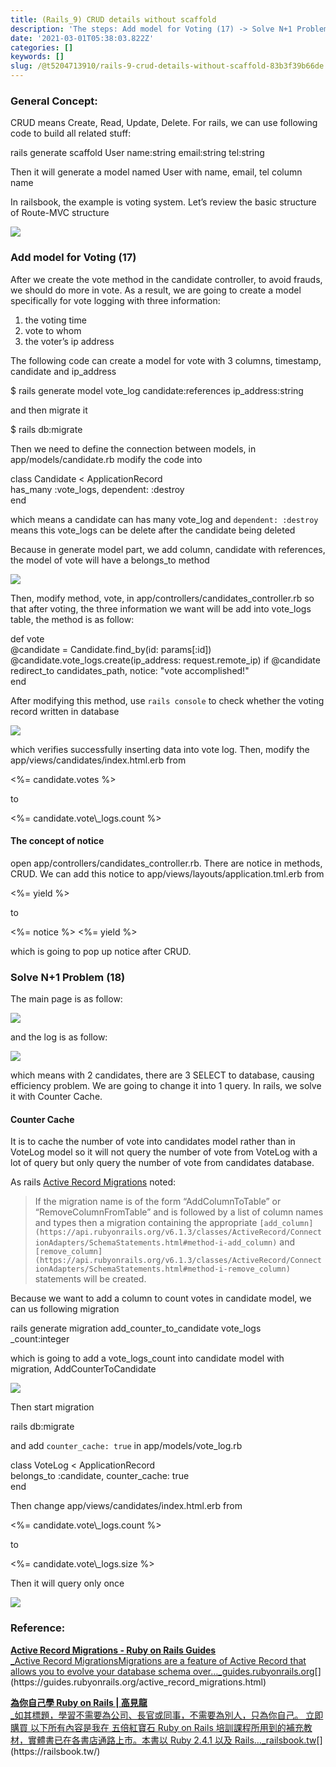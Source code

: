 ```yaml
---
title: (Rails_9) CRUD details without scaffold
description: 'The steps: Add model for Voting (17) -> Solve N+1 Problem (18)'
date: '2021-03-01T05:38:03.822Z'
categories: []
keywords: []
slug: /@t5204713910/rails-9-crud-details-without-scaffold-83b3f39b66de
---
```


### General Concept:

CRUD means Create, Read, Update, Delete. For rails, we can use following code to build all related stuff:

rails generate scaffold User name:string email:string tel:string

Then it will generate a model named User with name, email, tel column name

In railsbook, the example is voting system. Let’s review the basic structure of Route-MVC structure

![](/Users/chenyongzhe/coding/practice_not_for_github/javascript_practice/medium-to-markdown/medium-export/posts/md_1623056197395/img/0__3Oo6O__VuvbpBMHrR.png)

### Add model for Voting (17)

After we create the vote method in the candidate controller, to avoid frauds, we should do more in vote. As a result, we are going to create a model specifically for vote logging with three information:

1.  the voting time
2.  vote to whom
3.  the voter’s ip address

The following code can create a model for vote with 3 columns, timestamp, candidate and ip\_address

$ rails generate model vote\_log candidate:references ip\_address:string

and then migrate it

$ rails db:migrate

Then we need to define the connection between models, in app/models/candidate.rb modify the code into

class Candidate < ApplicationRecord  
  has\_many :vote\_logs, dependent: :destroy  
end

which means a candidate can has many vote\_log and `dependent: :destroy` means this vote\_logs can be delete after the candidate being deleted

Because in generate model part, we add column, candidate with references, the model of vote will have a belongs\_to method

![](/Users/chenyongzhe/coding/practice_not_for_github/javascript_practice/medium-to-markdown/medium-export/posts/md_1623056197395/img/1__QZrj3tPTN8U4x6vMYEXXEQ.png)

Then, modify method, vote, in app/controllers/candidates\_controller.rb so that after voting, the three information we want will be add into vote\_logs table, the method is as follow:

def vote  
  @candidate = Candidate.find\_by(id: params\[:id\])  
  @candidate.vote\_logs.create(ip\_address: request.remote\_ip) if @candidate  
  redirect\_to candidates\_path, notice: "vote accomplished!"  
end

After modifying this method, use `rails console` to check whether the voting record written in database

![](/Users/chenyongzhe/coding/practice_not_for_github/javascript_practice/medium-to-markdown/medium-export/posts/md_1623056197395/img/1__u__6xcLo1L1h__UHnFOSIWkg.png)

which verifies successfully inserting data into vote log. Then, modify the app/views/candidates/index.html.erb from

<td><%= candidate.votes %></td>

to

<td><%= candidate.vote\_logs.count %></td>

#### The concept of notice

open app/controllers/candidates\_controller.rb. There are notice in methods, CRUD. We can add this notice to app/views/layouts/application.tml.erb from

<body>  
  <%= yield %>  
</body>

to

<body>  
  <%= notice %>  
  <%= yield %>  
</body>

which is going to pop up notice after CRUD.

### Solve N+1 Problem (18)

The main page is as follow:

![](/Users/chenyongzhe/coding/practice_not_for_github/javascript_practice/medium-to-markdown/medium-export/posts/md_1623056197395/img/1__HOz__H2u9AH3hINfXOFyf4Q.png)

and the log is as follow:

![](/Users/chenyongzhe/coding/practice_not_for_github/javascript_practice/medium-to-markdown/medium-export/posts/md_1623056197395/img/1__MtuyUY0et73BpCsKcB__Z__Q.png)

which means with 2 candidates, there are 3 SELECT to database, causing efficiency problem. We are going to change it into 1 query. In rails, we solve it with Counter Cache.

#### Counter Cache

It is to cache the number of vote into candidates model rather than in VoteLog model so it will not query the number of vote from VoteLog with a lot of query but only query the number of vote from candidates database.

As rails [Active Record Migrations](https://guides.rubyonrails.org/active_record_migrations.html) noted:

> If the migration name is of the form “AddColumnToTable” or “RemoveColumnFromTable” and is followed by a list of column names and types then a migration containing the appropriate `[add_column](https://api.rubyonrails.org/v6.1.3/classes/ActiveRecord/ConnectionAdapters/SchemaStatements.html#method-i-add_column)` and `[remove_column](https://api.rubyonrails.org/v6.1.3/classes/ActiveRecord/ConnectionAdapters/SchemaStatements.html#method-i-remove_column)` statements will be created.

Because we want to add a column to count votes in candidate model, we can us following migration

rails generate migration add\_counter\_to\_candidate vote\_logs  
\_count:integer

which is going to add a vote\_logs\_count into candidate model with migration, AddCounterToCandidate

![](/Users/chenyongzhe/coding/practice_not_for_github/javascript_practice/medium-to-markdown/medium-export/posts/md_1623056197395/img/1__g10yu__KJvGZBEoiInOuIEA.png)

Then start migration

rails db:migrate

and add `counter_cache: true` in app/models/vote\_log.rb

class VoteLog < ApplicationRecord  
  belongs\_to :candidate, counter\_cache: true  
end

Then change app/views/candidates/index.html.erb from

<td><%= candidate.vote\_logs.count %></td>

to

<td><%= candidate.vote\_logs.size %></td>

Then it will query only once

![](/Users/chenyongzhe/coding/practice_not_for_github/javascript_practice/medium-to-markdown/medium-export/posts/md_1623056197395/img/1__ILLD40yar1sr0KBfJGtlxA.png)

### Reference:

[**Active Record Migrations - Ruby on Rails Guides**  
_Active Record MigrationsMigrations are a feature of Active Record that allows you to evolve your database schema over…_guides.rubyonrails.org](https://guides.rubyonrails.org/active_record_migrations.html "https://guides.rubyonrails.org/active_record_migrations.html")[](https://guides.rubyonrails.org/active_record_migrations.html)

[**為你自己學 Ruby on Rails | 高見龍**  
_如其標題，學習不需要為公司、長官或同事，不需要為別人，只為你自己。 立即購買 以下所有內容是我在 五倍紅寶石 Ruby on Rails 培訓課程所用到的補充教材，實體書已在各書店通路上市。本書以 Ruby 2.4.1 以及 Rails…_railsbook.tw](https://railsbook.tw/ "https://railsbook.tw/")[](https://railsbook.tw/)